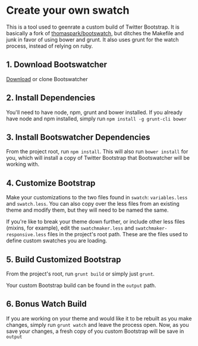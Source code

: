 # Create your own swatch

This is a tool used to geenrate a custom build of Twitter Bootstrap. It is basically a fork of [thomaspark/bootswatch](https://github.com/thomaspark/bootswatch), but ditches the Makefile and junk in favor of using bower and grunt. It also uses grunt for the watch process, instead of relying on ruby.

## 1. Download Bootswatcher

[Download](https://github.com/w33ble/bootswatcher/archive/master.zip) or clone Bootswatcher


## 2. Install Dependencies

You'll need to have node, npm, grunt and bower installed. If you already have node and npm installed, simply run `npm install -g grunt-cli bower`

## 3. Install Bootswatcher Dependencies

From the project root, run `npm install`. This will also run `bower install` for you, which will install a copy of Twitter Bootstrap that Bootswatcher will be working with.

## 4. Customize Bootstrap

Make your customizations to the two files found in `swatch`: `variables.less` and `swatch.less`. You can also copy over the less files from an existing theme and modify them, but they will need to be named the same.

If you're like to break your theme down further, or include other less files (mixins, for example), edit the `swatchmaker.less` and `swatchmaker-responsive.less` files in the project's root path. These are the files used to define custom swatches you are loading.

## 5. Build Customized Bootstrap

From the project's root, run `grunt build` or simply just `grunt`.

Your custom Bootstrap build can be found in the `output` path.

## 6. Bonus Watch Build

If you are working on your theme and would like it to be rebuilt as you make changes, simply run `grunt watch` and leave the process open. Now, as you save your changes, a fresh copy of you custom Bootstrap will be save in `output`